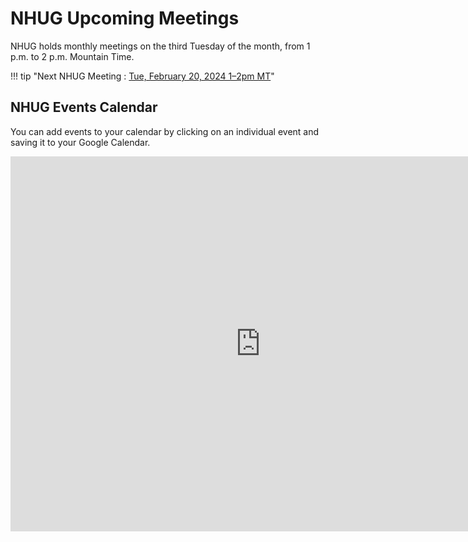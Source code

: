# NHUG Upcoming Meetings

NHUG holds monthly meetings on the third Tuesday of the month, from 1 p.m. to 2 p.m. Mountain Time.

!!! tip "Next NHUG Meeting : [Tue, February 20, 2024   1–2pm MT](../archive/2024-02-20.md)"

## NHUG Events Calendar

You can add events to your calendar by clicking on an individual event and saving it to your Google Calendar.

<iframe src="https://calendar.google.com/calendar/embed?src=c_dc0c0de9ff15969d9cf4848892124492746d34361413afa73d544c0038beb2e6%40group.calendar.google.com&ctz=America%2FDenver" style="border: 0" width="800" height="600" frameborder="0" scrolling="no"></iframe>
